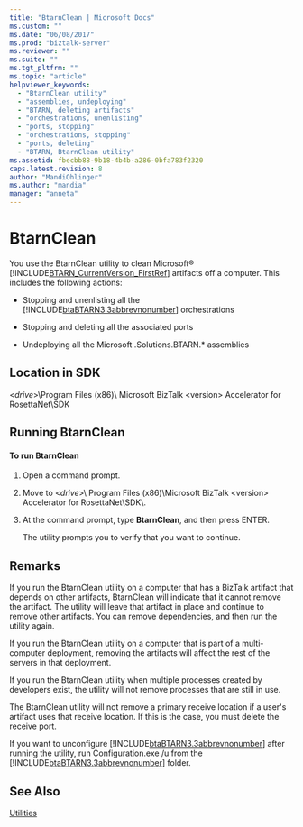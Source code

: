 ```yaml
---
title: "BtarnClean | Microsoft Docs"
ms.custom: ""
ms.date: "06/08/2017"
ms.prod: "biztalk-server"
ms.reviewer: ""
ms.suite: ""
ms.tgt_pltfrm: ""
ms.topic: "article"
helpviewer_keywords: 
  - "BtarnClean utility"
  - "assemblies, undeploying"
  - "BTARN, deleting artifacts"
  - "orchestrations, unenlisting"
  - "ports, stopping"
  - "orchestrations, stopping"
  - "ports, deleting"
  - "BTARN, BtarnClean utility"
ms.assetid: fbecbb88-9b18-4b4b-a286-0bfa783f2320
caps.latest.revision: 8
author: "MandiOhlinger"
ms.author: "mandia"
manager: "anneta"
---
```

# BtarnClean
You use the BtarnClean utility to clean Microsoft® [!INCLUDE[BTARN_CurrentVersion_FirstRef](../../includes/btarn-currentversion-firstref-md.md)] artifacts off a computer. This includes the following actions:  
  
- Stopping and unenlisting all the [!INCLUDE[btaBTARN3.3abbrevnonumber](../../includes/btabtarn3-3abbrevnonumber-md.md)] orchestrations  
  
- Stopping and deleting all the associated ports  
  
- Undeploying all the Microsoft .Solutions.BTARN.* assemblies  
  
## Location in SDK  
 \<*drive*\>\Program Files (x86)\ Microsoft BizTalk \<version\> Accelerator for RosettaNet\SDK  
  
## Running BtarnClean  
  
#### To run BtarnClean  
  
1.  Open a command prompt.  
  
2.  Move to \<*drive*\>\ Program Files (x86)\Microsoft BizTalk \<version\> Accelerator for RosettaNet\SDK\\.  
  
3.  At the command prompt, type **BtarnClean**, and then press ENTER.  
  
     The utility prompts you to verify that you want to continue.  
  
## Remarks  
 If you run the BtarnClean utility on a computer that has a BizTalk artifact that depends on other artifacts, BtarnClean will indicate that it cannot remove the artifact. The utility will leave that artifact in place and continue to remove other artifacts. You can remove dependencies, and then run the utility again.  
  
 If you run the BtarnClean utility on a computer that is part of a multi-computer deployment, removing the artifacts will affect the rest of the servers in that deployment.  
  
 If you run the BtarnClean utility when multiple processes created by developers exist, the utility will not remove processes that are still in use.  
  
 The BtarnClean utility will not remove a primary receive location if a user's artifact uses that receive location. If this is the case, you must delete the receive port.  
  
 If you want to unconfigure [!INCLUDE[btaBTARN3.3abbrevnonumber](../../includes/btabtarn3-3abbrevnonumber-md.md)] after running the utility, run Configuration.exe /u from the [!INCLUDE[btaBTARN3.3abbrevnonumber](../../includes/btabtarn3-3abbrevnonumber-md.md)] folder.  
  
## See Also  
 [Utilities](../../adapters-and-accelerators/accelerator-rosettanet/utilities1.md)
